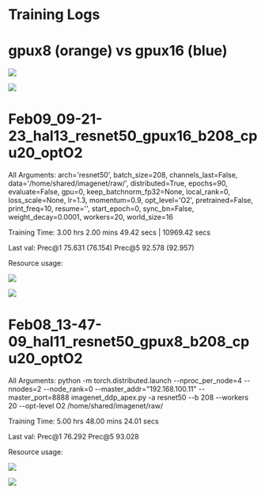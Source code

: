 # Training Logs

# gpux8 (orange) vs gpux16 (blue)
![](https://paper-attachments.dropbox.com/s_6AE2DA76A07F8AEA0358C4F9706CD9C69343A0EA95A17BD16480AF086F09B55D_1581276606895_image.png)

![](https://paper-attachments.dropbox.com/s_6AE2DA76A07F8AEA0358C4F9706CD9C69343A0EA95A17BD16480AF086F09B55D_1581276660779_image.png)




# Feb09_09-21-23_hal13_resnet50_gpux16_b208_cpu20_optO2

All Arguments:
arch='resnet50', batch_size=208, channels_last=False, data='/home/shared/imagenet/raw/', distributed=True, epochs=90, evaluate=False, gpu=0, keep_batchnorm_fp32=None, local_rank=0, loss_scale=None, lr=1.3, momentum=0.9, opt_level='O2', pretrained=False, print_freq=10, resume='', start_epoch=0, sync_bn=False, weight_decay=0.0001, workers=20, world_size=16

Training Time: 
3.00 hrs 2.00 mins 49.42 secs | 10969.42 secs

Last val: 
Prec@1 75.631 (76.154) Prec@5 92.578 (92.957)

Resource usage:

![](https://paper-attachments.dropbox.com/s_6AE2DA76A07F8AEA0358C4F9706CD9C69343A0EA95A17BD16480AF086F09B55D_1581276177369_gpux16_train.png)

![](https://paper-attachments.dropbox.com/s_6AE2DA76A07F8AEA0358C4F9706CD9C69343A0EA95A17BD16480AF086F09B55D_1581276180402_gpux16_val.png)





# Feb08_13-47-09_hal11_resnet50_gpux8_b208_cpu20_optO2

All Arguments:
python -m torch.distributed.launch --nproc_per_node=4 --nnodes=2 --node_rank=0 --master_addr="192.168.100.11" --master_port=8888 imagenet_ddp_apex.py -a resnet50 --b 208 --workers 20 --opt-level O2 /home/shared/imagenet/raw/

Training Time: 
5.00 hrs 48.00 mins 24.01 secs

Last val: 
Prec@1 76.292 Prec@5 93.028 

Resource usage:

![](https://paper-attachments.dropbox.com/s_6AE2DA76A07F8AEA0358C4F9706CD9C69343A0EA95A17BD16480AF086F09B55D_1581214097925_gpux8_train.png)

![](https://paper-attachments.dropbox.com/s_6AE2DA76A07F8AEA0358C4F9706CD9C69343A0EA95A17BD16480AF086F09B55D_1581214101759_gpux8_val.png)





